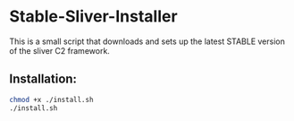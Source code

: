 # Stable-Sliver-Installer
This is a small script that downloads and sets up the latest STABLE version of the sliver C2 framework.

## Installation:

```bash
chmod +x ./install.sh
./install.sh
```